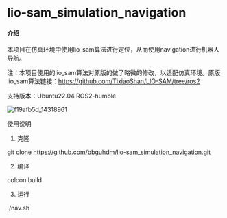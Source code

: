 # lio-sam_simulation_navigation

#### 介绍
本项目在仿真环境中使用lio_sam算法进行定位，从而使用navigation进行机器人导航。

注：本项目使用的lio_sam算法对原版的做了略微的修改，以适配仿真环境。原版lio_sam算法链接：https://github.com/TixiaoShan/LIO-SAM/tree/ros2

支持版本：Ubuntu22.04 ROS2-humble

![f19afb5d_14318961](https://github.com/user-attachments/assets/b55d09f4-266b-4718-a607-1bb0cfc348a2)


使用说明

1. 克隆

git clone https://github.com/bbguhdm/lio-sam_simulation_navigation.git

2. 编译

colcon build 

3. 运行

./nav.sh
